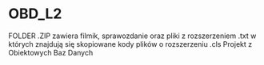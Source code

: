# OBD_L2
FOLDER .ZIP zawiera filmik, sprawozdanie oraz pliki z rozszerzeniem .txt w których znajdują się skopiowane kody plików o rozszerzeniu .cls
Projekt z Obiektowych Baz Danych 
